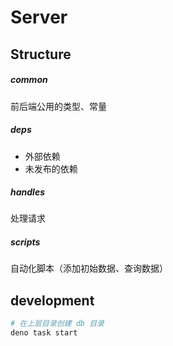 # Server
## Structure
##### common
前后端公用的类型、常量

##### deps
+ 外部依赖
+ 未发布的依赖

##### handles
处理请求

##### scripts
自动化脚本（添加初始数据、查询数据）

## development
``` bash
# 在上层目录创建 db 目录
deno task start
```
